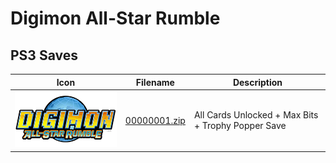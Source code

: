 # Digimon All-Star Rumble

## PS3 Saves

| Icon | Filename | Description |
|------|----------|-------------|
| ![Digimon All-Star Rumble](ICON0.PNG) | [00000001.zip](00000001.zip) | All Cards Unlocked + Max Bits + Trophy Popper Save |
